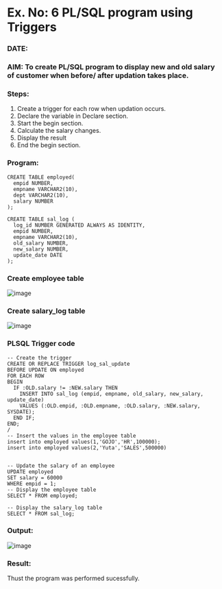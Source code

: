 # Ex. No: 6 PL/SQL program using Triggers 
### DATE: 
### AIM: To create PL/SQL program to display new and old salary of customer when before/ after updation takes place. 

### Steps:
1. Create a trigger for each row when updation occurs.
2. Declare the variable in Declare section.
3. Start the begin section.
4. Calculate the salary changes.
5. Display the result 
6. End the begin section.

### Program:
```-- Create the employee table
CREATE TABLE employed(
  empid NUMBER,
  empname VARCHAR2(10),
  dept VARCHAR2(10),
  salary NUMBER
);

CREATE TABLE sal_log (
  log_id NUMBER GENERATED ALWAYS AS IDENTITY,
  empid NUMBER,
  empname VARCHAR2(10),
  old_salary NUMBER,
  new_salary NUMBER,
  update_date DATE
);
```

### Create employee table
![image](https://github.com/Lakshmipriya2005/DBMS/assets/115525361/649492a9-f73e-4d34-a8e9-49a1549896d7)


### Create salary_log table
![image](https://github.com/Lakshmipriya2005/DBMS/assets/115525361/9028742a-5375-4170-9d83-0ddcd998a6f0)

### PLSQL Trigger code
```
-- Create the trigger
CREATE OR REPLACE TRIGGER log_sal_update
BEFORE UPDATE ON employed
FOR EACH ROW
BEGIN
  IF :OLD.salary != :NEW.salary THEN
    INSERT INTO sal_log (empid, empname, old_salary, new_salary, update_date)
    VALUES (:OLD.empid, :OLD.empname, :OLD.salary, :NEW.salary, SYSDATE);
  END IF;
END;
/
-- Insert the values in the employee table
insert into employed values(1,'GOJO','HR',100000);
insert into employed values(2,'Yuta','SALES',500000)


-- Update the salary of an employee
UPDATE employed
SET salary = 60000
WHERE empid = 1;
-- Display the employee table
SELECT * FROM employed;

-- Display the salary_log table
SELECT * FROM sal_log;
```


### Output:
![image](https://github.com/Lakshmipriya2005/DBMS/assets/115525361/8aba2177-395e-425e-8fb1-a5f9fd0e6994)


### Result:
Thust the program was performed sucessfully.
